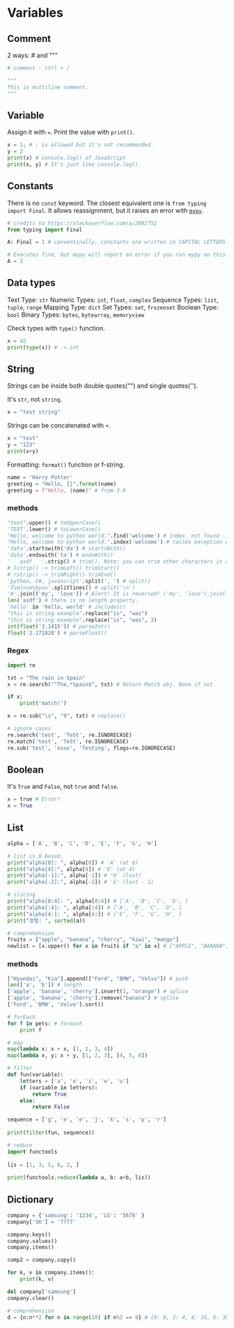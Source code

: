 # Variables

## Comment

2 ways: # and """

```py
# comment : ctrl + /
```

```py
"""
This is multiline comment.
"""
```

## Variable

Assign it with `=`. Print the value with `print()`.

```py
x = 1; # ; is allowed but it's not recommended.
y = 2
print(x) # console.log() of JavaScript
print(x, y) # It's just like console.log().
```

## Constants

There is no `const` keyword. The closest equivalent one is `from typing import Final`. It allows reassignment, but it raises an error with [`mypy`](https://mypy.readthedocs.io/en/stable/).

```py
# credits to https://stackoverflow.com/a/2682752
from typing import Final

A: Final = 1 # conventinally, constants are written in CAPITAL LETTERS.

# Executes fine, but mypy will report an error if you run mypy on this:
A = 2
```

## Data types

Text Type:	`str`
Numeric Types:	`int`, `float`, `complex`
Sequence Types:	`list`, `tuple`, `range`
Mapping Type:	`dict`
Set Types:	`set`, `frozenset`
Boolean Type:	`bool`
Binary Types:	`bytes`, `bytearray`, `memoryview`

Check types with `type()` function.

```py
x = 42
print(type(x)) # -> int
```

## String

Strings can be inside both double quotes("") and single quotes('').

It's `str`, not `string`.

```py
x = "test string"
```

Strings can be concatenated with `+`.

```py
x = "test"
y = "123"
print(x+y)
```

Formatting: `format()` function or f-string.

```py
name = 'Harry Potter'
greeting = "Hello, {}".format(name)
greeting = f"Hello, {name}" # from 3.6
```

### methods

```py
"text".upper() # toUpperCase()
'TEXT'.lower() # toLowerCase()
"Hello, welcome to python world.".find('welcome') # index. not found -1. index().
"Hello, welcome to python world.".index('welcome') # raises exception when not found.
'data'.startswith('da') # startsWith()
'data'.endswith('ta') # endsWith()
'   asdf   '.strip() # trim(). Note: you can trim other characters in addition to spaces.
# lstrip() -> trimLeft() trimStart()
# rstrip() -> trimRight() trimEnd()
'python, C#, javascript'.split(', ') # split()
'I\nlove\nyou'.splitlines() # split('\n')
'#'.join(('my', 'love')) # Alert! It is reversed! ('my', 'love').join('#') doesn't work!
len('asdf') # there is no length property.
'hello' in 'hello, world' # includes()
"this is string example".replace("is", "was")
"this is string example".replace("is", "was", 3)
int(float('3.1415')) # parseInt()
float('2.171828') # parseFloat()
```

### Regex

```py
import re

txt = "The rain in Spain"
x = re.search("^The.*Spain$", txt) # Return Match obj. None if not.

if x:
    print('match!')

x = re.sub("\s", "9", txt) # replace()

# ignore cases
re.search('test', 'TeSt', re.IGNORECASE)
re.match('test', 'TeSt', re.IGNORECASE)
re.sub('test', 'xxxx', 'Testing', flags=re.IGNORECASE)
```

## Boolean

It's `True` and `False`, not `true` and `false`.

```py
x = true # Error!
x = True
```

## List

```py
alpha = ['A', 'B', 'C', 'D', 'E', 'F', 'G', 'H']

# list is 0 based.
print("alpha[0]: ", alpha[0]) # 'A' (at 0)
print("alpha[4]:", alpha[4]) # 'E' (at 4)
print("alpha[-1]:", alpha[-1]) # 'H' (last)
print("alpha[-2]:", alpha[-2]) # 'G' (last - 1)

# slicing
print("alpha[0:4]: ", alpha[0:4]) # ['A', 'B', 'C', 'D', ]
print("alpha[:4]: ", alpha[:4]) # ['A', 'B', 'C', 'D', ]
print("alpha[4:]: ", alpha[4:]) # ['E', 'F', 'G', 'H', ]
print("정렬: ", sorted(a))

# comprehension
fruits = ["apple", "banana", "cherry", "kiwi", "mango"]
newlist = [x.upper() for x in fruits if "a" in x] # ["APPLE", "BANANA", "MANGO"]
```

### methods

```py
["Hyundai", "Kia"].append(["Ford", "BMW", "Volvo"]) # push 
len(['a', 'b']) # length
['apple', 'banana', 'cherry'].insert(1, "orange") # splice
['apple', 'banana', 'cherry'].remove("banana") # splice
['Ford', 'BMW', 'Volvo'].sort()

# forEach
for f in pets: # foreach
    print f

# map
map(lambda x: x + x, [1, 2, 3, 4])
map(lambda x, y: x + y, [1, 2, 3], [4, 5, 6])

# filter
def fun(variable):
    letters = ['a', 'e', 'i', 'o', 'u']
    if (variable in letters):
        return True
    else:
        return False

sequence = ['g', 'e', 'e', 'j', 'k', 's', 'p', 'r']
  
print(filter(fun, sequence))

# reduce
import functools
 
lis = [1, 3, 5, 6, 2, ]
 
print(functools.reduce(lambda a, b: a+b, lis))
```

## Dictionary

```py
company = {'samsung': '1234', 'LG': '5678' }
company['SK'] = '7777'

company.keys()
company.values()
company.items()

comp2 = company.copy()

for k, v in company.items():
    print(k, v)

del company['samsung']
company.clear()

# comprehension
d = {n:n**2 for n in range(10) if n%2 == 0} # {0: 0, 2: 4, 4: 16, 6: 36, 8: 64}
```
